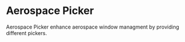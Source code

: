 # Aerospace Picker

Aerospace Picker enhance aerospace window managment by providing different pickers.